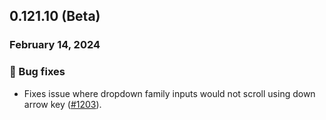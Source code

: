 ## 0.121.10 (Beta)

### February 14, 2024

### 🐛 Bug fixes

- Fixes issue where dropdown family inputs would not scroll using down arrow key ([#1203](https://github.com/formkit/formkit/issues/1203)).



